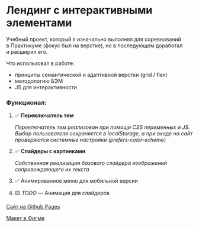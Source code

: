 # Лендинг с интерактивными элементами

<!-- Команда: **Ad Astra Per Practicum** -->

Учебный проект, который я изначально выполнял для соревнований в Практикуме (фокус был на верстке), но в последующем доработал и расширил его.

Что использовал в работе:

- принципы семантической и адаптивной верстки (grid / flex)
- методологию БЭМ
- JS для интерактивности

### Функционал:

1. ✅ **Переключатель тем**

   _Переключатель тем реализован при помощи CSS переменных и JS. Выбор пользователя сохраняется в localStorage, а при входе на сайт проверяются системные настройки (prefers-color-scheme)_

1. ✅ **Слайдеры с картинками**

   _Собственная реализация базового слайдера изображений сопровождающего их текста_

1. ✅ Анимированное меню для мобильной версии
1. 🟨 _TODO_ — Анимация для слайдеров

[Сайт на Github Pages](https://spacelessvoid.github.io/comp-project-aapp/)

[Макет в Фигме](https://www.figma.com/file/G3UWFlQmNtNs67751YiDH2/Month-of-Landings_external-link?node-id=2%3A556&t=L3uiaTKuFooR8vCg-0)
